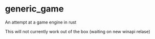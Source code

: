 # generic_game
An attempt at a game engine in rust

This will not currently work out of the box (waiting on new winapi relase)
